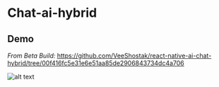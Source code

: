 # Chat-ai-hybrid

## Demo

*From Beta Build:*
https://github.com/VeeShostak/react-native-ai-chat-hybrid/tree/00f416fc5e31e6e51aa85de2906843734dc4a706

![alt text][demo0]

[demo0]: https://github.com/VeeShostak/react-native-ai-chat-hybrid/blob/master/demoChatAi.gif "Demo"


